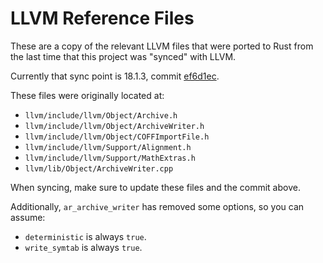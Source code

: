 # LLVM Reference Files

These are a copy of the relevant LLVM files that were ported to Rust from the
last time that this project was "synced" with LLVM.

Currently that sync point is 18.1.3, commit [ef6d1ec](https://github.com/llvm/llvm-project/tree/ef6d1ec07c693352c4a60dd58db08d2d8558f6ea).

These files were originally located at:
* `llvm/include/llvm/Object/Archive.h`
* `llvm/include/llvm/Object/ArchiveWriter.h`
* `llvm/include/llvm/Object/COFFImportFile.h`
* `llvm/include/llvm/Support/Alignment.h`
* `llvm/include/llvm/Support/MathExtras.h`
* `llvm/lib/Object/ArchiveWriter.cpp`

When syncing, make sure to update these files and the commit above.

Additionally, `ar_archive_writer` has removed some options, so you can assume:
* `deterministic` is always `true`.
* `write_symtab` is always `true`.
